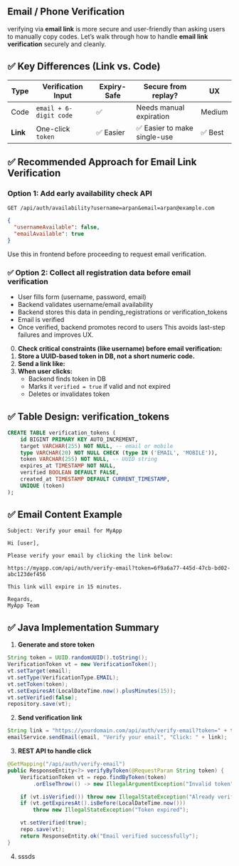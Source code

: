 ## Email / Phone Verification
verifying via **email link** is more secure and user-friendly than asking users to manually copy codes. Let’s walk through how to handle **email link verification** securely and cleanly.

## ✅ Key Differences (Link vs. Code)
| Type     | Verification Input     | Expiry-Safe | Secure from replay?         | UX     |
| -------- | ---------------------- | ----------- | --------------------------- | ------ |
| Code     | `email + 6-digit code` | ✅           | Needs manual expiration     | Medium |
| **Link** | One-click `token`      | ✅ Easier    | ✅ Easier to make single-use | ✅ Best |


## ✅ Recommended Approach for Email Link Verification
### Option 1: Add early availability check API
````http
GET /api/auth/availability?username=arpan&email=arpan@example.com
````

````json
{
  "usernameAvailable": false,
  "emailAvailable": true
}
````
Use this in frontend before proceeding to request email verification.

### ✅ Option 2: Collect all registration data before email verification
- User fills form (username, password, email)
- Backend validates username/email availability
- Backend stores this data in pending_registrations or verification_tokens
- Email is verified
- Once verified, backend promotes record to users
This avoids last-step failures and improves UX.

0. **Check critical constraints (like username) before email verification:**
1. **Store a UUID-based token in DB, not a short numeric code.**
2. **Send a link like:**
3. **When user clicks:**
   - Backend finds token in DB
   - Marks it `verified = true` if valid and not expired
   - Deletes or invalidates token

## ✅ Table Design: verification_tokens
````sql
CREATE TABLE verification_tokens (
    id BIGINT PRIMARY KEY AUTO_INCREMENT,
    target VARCHAR(255) NOT NULL, -- email or mobile
    type VARCHAR(20) NOT NULL CHECK (type IN ('EMAIL', 'MOBILE')),
    token VARCHAR(255) NOT NULL, -- UUID string
    expires_at TIMESTAMP NOT NULL,
    verified BOOLEAN DEFAULT FALSE,
    created_at TIMESTAMP DEFAULT CURRENT_TIMESTAMP,
    UNIQUE (token)
);
````

## ✅ Email Content Example
````text
Subject: Verify your email for MyApp

Hi [user],

Please verify your email by clicking the link below:

https://myapp.com/api/auth/verify-email?token=6f9a6a77-445d-47cb-bd02-abc123def456

This link will expire in 15 minutes.

Regards,
MyApp Team
````

## ✅ Java Implementation Summary
1. **Generate and store token**
````java
String token = UUID.randomUUID().toString();
VerificationToken vt = new VerificationToken();
vt.setTarget(email);
vt.setType(VerificationType.EMAIL);
vt.setToken(token);
vt.setExpiresAt(LocalDateTime.now().plusMinutes(15));
vt.setVerified(false);
repository.save(vt);
````
2. **Send verification link**
````java
String link = "https://yourdomain.com/api/auth/verify-email?token=" + token;
emailService.sendEmail(email, "Verify your email", "Click: " + link);
````
3. **REST API to handle click**
````java
@GetMapping("/api/auth/verify-email")
public ResponseEntity<?> verifyByToken(@RequestParam String token) {
    VerificationToken vt = repo.findByToken(token)
        .orElseThrow(() -> new IllegalArgumentException("Invalid token"));

    if (vt.isVerified()) throw new IllegalStateException("Already verified");
    if (vt.getExpiresAt().isBefore(LocalDateTime.now()))
        throw new IllegalStateException("Token expired");

    vt.setVerified(true);
    repo.save(vt);
    return ResponseEntity.ok("Email verified successfully");
}
````
4. sssds